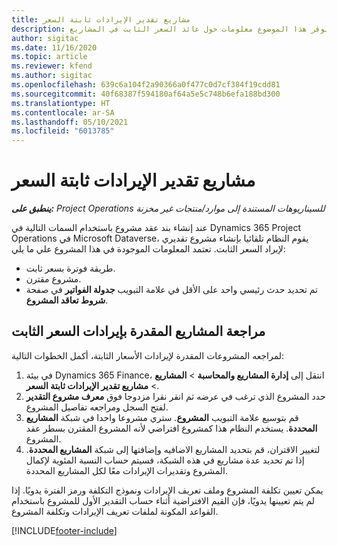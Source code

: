 ```yaml
---
title: مشاريع تقدير الإيرادات ثابتة السعر
description: يوفر هذا الموضوع معلومات حول عائد السعر الثابت في المشاريع.
author: sigitac
ms.date: 11/16/2020
ms.topic: article
ms.reviewer: kfend
ms.author: sigitac
ms.openlocfilehash: 639c6a104f2a90366a0f477c0d7cf384f19cdd81
ms.sourcegitcommit: 40f68387f594180af64a5e5c748b6efa188bd300
ms.translationtype: HT
ms.contentlocale: ar-SA
ms.lasthandoff: 05/10/2021
ms.locfileid: "6013785"
---
```

# <a name="fixed-price-revenue-estimate-projects"></a>مشاريع تقدير الإيرادات ثابتة السعر 

_**ينطبق على:** Project Operations للسيناريوهات المستندة إلى موارد/منتجات غير مخزنة‬_

عند إنشاء بند عقد مشروع باستخدام السمات التالية في Dynamics 365 Project Operations في Microsoft Dataverse، يقوم النظام تلقائيا بإنشاء مشروع تقديري لإيراد السعر الثابت. تعتمد المعلومات الموجودة في هذا المشروع علي ما يلي:

  - طريقة فوترة بسعر ثابت.
  - مشروع مقترن.
  - تم تحديد حدث رئيسي واحد على الأقل في علامة التبويب **جدولة الفواتير** في صفحة **شروط تعاقد المشروع**.

## <a name="review-fixed-price-revenue-estimates-projects"></a>مراجعة المشاريع المقدرة بإيرادات السعر الثابت
لمراجعه المشروعات المقدرة لإيرادات الأسعار الثابتة، أكمل الخطوات التالية:

1. في بيئة Dynamics 365 Finance، انتقل إلى **إدارة المشاريع والمحاسبة** > **المشاريع** > **مشاريع تقدير الإيرادات ثابتة السعر‬**.
2. حدد المشروع الذي ترغب في عرضه ثم انقر نقرا مزدوجا فوق **معرف مشروع التقدير** لفتح السجل ومراجعه تفاصيل المشروع.
3. قم بتوسيع علامة التبويب **المشروع**. ستري مشروعا واحدا في شبكة **المشاريع المحددة**. يستخدم النظام هذا كمشروع افتراضي لأنه المشروع المقترن بسطر عقد المشروع. 
4. لتغيير الاقتران، قم بتحديد المشاريع الاضافيه وإضافتها إلى شبكة **المشاريع المحددة**. إذا تم تحديد عدة مشاريع في هذه الشبكة، فسيتم حساب النسبة المئوية لإكمال المشروع وتقديرات الإيرادات معًا لكل المشاريع المحددة.

  يمكن تعيين تكلفة المشروع وملف تعريف الإيرادات ونموذج التكلفة ورمز الفترة يدويًا. إذا لم يتم تعيينها يدويًا، فإن القيم الافتراضية أثناء حساب التقدير الأول للمشروع باستخدام القواعد المكونة لملفات تعريف الإيرادات وتكلفة المشروع.



[!INCLUDE[footer-include](../includes/footer-banner.md)]